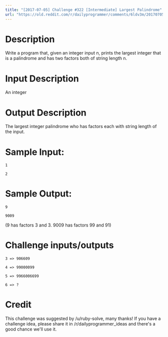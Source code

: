 ```yaml
---
title: "[2017-07-05] Challenge #322 [Intermediate] Largest Palindrome"
url: "https://old.reddit.com/r/dailyprogrammer/comments/6ldv3m/20170705_challenge_322_intermediate_largest/"
---
```


# Description

Write a program that, given an integer input n, prints the largest integer that is a palindrome and has two factors both of string length n.

# Input Description

An integer

# Output Description

The largest integer palindrome who has factors each with string length of the input.

# Sample Input:

	1

	2

# Sample Output:

	9
 
	9009

(9 has factors 3 and 3.  9009 has factors 99 and 91)

# Challenge inputs/outputs

	3 => 906609

	4 => 99000099

	5 => 9966006699

	6 => ?

# Credit

This challenge was suggested by /u/ruby-solve, many thanks! If you have a challenge idea, please share it in /r/dailyprogrammer_ideas and there's a good chance we'll use it. 